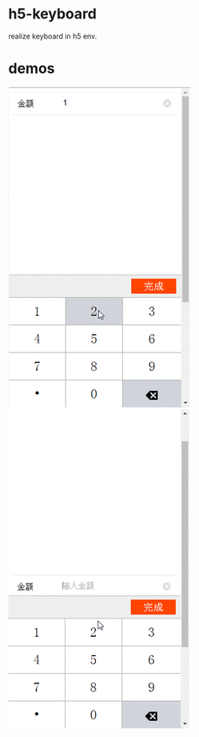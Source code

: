 # h5-keyboard
realize keyboard in h5 env.
# demos
![keyboard](https://github.com/tesky0125/blog/blob/gh-pages/images/gif/keyboard.gif)
![keyboard-2](https://github.com/tesky0125/blog/blob/gh-pages/images/gif/keyboard-2.gif)
